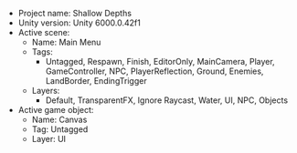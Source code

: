 <!-- UNITY CODE ASSIST INSTRUCTIONS START -->
- Project name: Shallow Depths
- Unity version: Unity 6000.0.42f1
- Active scene:
  - Name: Main Menu
  - Tags:
    - Untagged, Respawn, Finish, EditorOnly, MainCamera, Player, GameController, NPC, PlayerReflection, Ground, Enemies, LandBorder, EndingTrigger
  - Layers:
    - Default, TransparentFX, Ignore Raycast, Water, UI, NPC, Objects
- Active game object:
  - Name: Canvas
  - Tag: Untagged
  - Layer: UI
<!-- UNITY CODE ASSIST INSTRUCTIONS END -->
